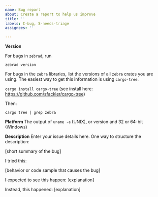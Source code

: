 ```yaml
---
name: Bug report
about: Create a report to help us improve
title: ''
labels: C-bug, S-needs-triage
assignees: ''

---
```


**Version**

For bugs in `zebrad`, run

`zebrad version`

For bugs in the `zebra` libraries, list the versions of all `zebra` crates you
are using. The easiest way to get this information is using `cargo-tree`.

`cargo install cargo-tree`
(see install here: https://github.com/sfackler/cargo-tree)

Then:

`cargo tree | grep zebra`


**Platform**
The output of `uname -a` (UNIX), or version and 32 or 64-bit (Windows)

**Description**
Enter your issue details here.
One way to structure the description:

[short summary of the bug]

I tried this:

[behavior or code sample that causes the bug]

I expected to see this happen: [explanation]

Instead, this happened: [explanation]
